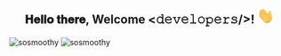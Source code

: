 <div align="center">
<h2> 𝐇𝐞𝐥𝐥𝐨 𝐭𝐡𝐞𝐫𝐞, Welcome <𝚍𝚎𝚟𝚎𝚕𝚘𝚙𝚎𝚛𝚜/>! <img src="https://github.com/ABSphreak/ABSphreak/blob/master/gifs/Hi.gif" width="30px"></h2>
</div>

<img align="center" src="https://github-readme-stats.vercel.app/api?username=sosmoothy&include_all_commits=true&count_private=true&show_icons=true&line_height=20&title_color=7A7ADB&icon_color=2234AE&text_color=D3D3D3&bg_color=0,000000,130F40" alt="sosmoothy">

<img align="center" src="https://github-readme-stats.vercel.app/api/top-langs/?username=sosmoothy&layout=compact&text_color=000&bg_color=fff)](https://github.com/anuraghazra/github-readme-stats" alt="sosmoothy">
